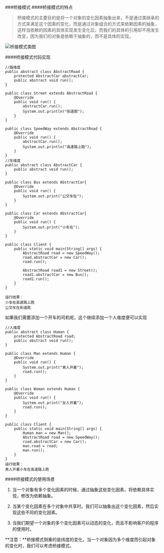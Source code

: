 ###桥接模式
####桥接模式的特点
>桥接模式的主要目的是将一个对象的变化因素抽象出来，不是通过类继承的方式来满足这个因素的变化，而是通过对象组合的方式来依赖因素的抽象，这样当依赖的因素的具体实现发生变化后，而我们的具体的引用却不用发生改变，因为我们的对象是依赖于抽象的，而不是具体的实现。

![桥接模式类图](http://7xpxnz.com1.z0.glb.clouddn.com/%E8%AE%BE%E8%AE%A1%E6%A8%A1%E5%BC%8F%E7%B1%BB%E5%9B%BE%EF%BC%8D%E6%A1%A5%E6%8E%A5%E6%A8%A1%E5%BC%8F.JPG)

####桥接模式代码实现

```
//路维度
public abstract class AbstractRoad {
    protected AbstractCar abstractCar;
    public abstract void run();
}

public class Street extends AbstractRoad {
    @Override
    public void run() {
        abstractCar.run();
        System.out.println("街道跑");
    }
}

public class SpeedWay extends AbstractRoad {
    @Override
    public void run() {
        abstractCar.run();
        System.out.println("高速路上跑");
    }
}
//车维度
public abstract class AbstractCar {
    public abstract void run();
}

public class Bus extends AbstractCar{
    @Override
    public void run() {
        System.out.print("公交车在");
    }
}

public class Car extends AbstractCar{
    @Override
    public void run() {
        System.out.print("小车在");
    }
}

public class Client {
    public static void main(String[] args) {
        AbstractRoad road = new SpeedWay();
        road.abstractCar = new Car();
        road.run();

        AbstractRoad road1 = new Street();
        road1.abstractCar = new Bus();
        road1.run();
    }
}

运行结果：
小车在高速路上跑
公交车在街道跑

```
如果我们需要添加一个开车的司机呢，这个继续添加一个人维度便可以实现

```
//人维度
public abstract class Human {
    protected AbstractRoad road;
    public abstract void run();
}

public class Man extends Human {
    @Override
    public void run() {
        System.out.print("男人开着");
        road.run();
    }
}

public class Woman extends Human {
    @Override
    public void run() {
        System.out.print("女人开着");
        road.run();
    }
}

public class Client {
    public static void main(String[] args) {
        Human man = new Man();
        AbstractRoad road = new SpeedWay();
        road.abstractCar = new Car();
        man.road = road;
        man.run();
    }
}
运行结果：
男人开着小车在高速路上跑

```

####桥接模式的使用场景

1. 当一个对象有多个变化因素的时候，通过抽象这些变化因素，将依赖具体实现，修改为依赖抽象。

2. 当某个变化因素在多个对象中共享时。我们可以抽象出这个变化因素，然后实现这些不同的变化因素。

3. 当我们期望一个对象的多个变化因素可以动态的变化，而且不影响客户的程序的使用时。

**注意：**桥接模式侧重的是纬度的变化，当一个对象因为多个维度而引起对象的变化时，我们可以考虑桥接模式。